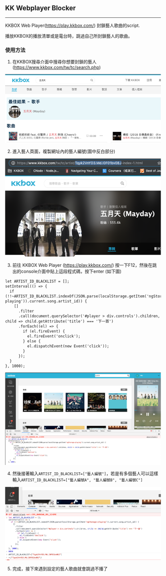 ## KK Webplayer Blocker
---
KKBOX Web Player(https://play.kkbox.com/) 封鎖藝人歌曲的script.

播放KKBOX的播放清單或是電台時，跳過自己所封鎖藝人的歌曲。

### 使用方法

1. 在KKBOX搜尋介面中搜尋你想要封鎖的藝人 (https://www.kkbox.com/tw/tc/search.php)
<img src="./docs/1.png" alt="" />

2. 進入藝人頁面，複製網址內的藝人編號(圖中反白部分)
<img src="./docs/2.png" alt="" />

3. 前往 KKBOX Web Player (https://play.kkbox.com/) 按一下F12，然後在跳出的console介面中貼上這段程式碼，按下enter (如下圖)
```
let ARTIST_ID_BLACKLIST = [];
setInterval(() => {
  if (!!~ARTIST_ID_BLACKLIST.indexOf(JSON.parse(localStorage.getItem('ngStorage-playing')).current.song.artist_id)) {
    []
      .filter
      .call(document.querySelector('#player > div.controls').children, child => child.getAttribute('title') === '下一首')
      .forEach((el) => {
        if (el.fireEvent) {
          el.fireEvent('onclick');
        } else {
          el.dispatchEvent(new Event('click'));
        }
      });
  }
}, 1000);
```
<img src="./docs/3.png" alt="" />

4. 然後接著輸入`ARTIST_ID_BLACKLIST=["藝人編號"]`，若是有多個藝人可以這樣輸入`ARTIST_ID_BLACKLIST=["藝人編號A", "藝人編號B", "藝人編號C"]`
<img src="./docs/4.png" alt="" />

5. 完成，接下來遇到設定的藝人歌曲就會跳過不播了
